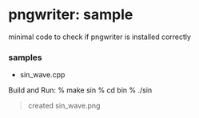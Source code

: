 pngwriter: sample
===============

minimal code to check if pngwriter is installed correctly


### samples 
- sin_wave.cpp

Build and Run:
% make sin
% cd bin
% ./sin
> created sin_wave.png 


